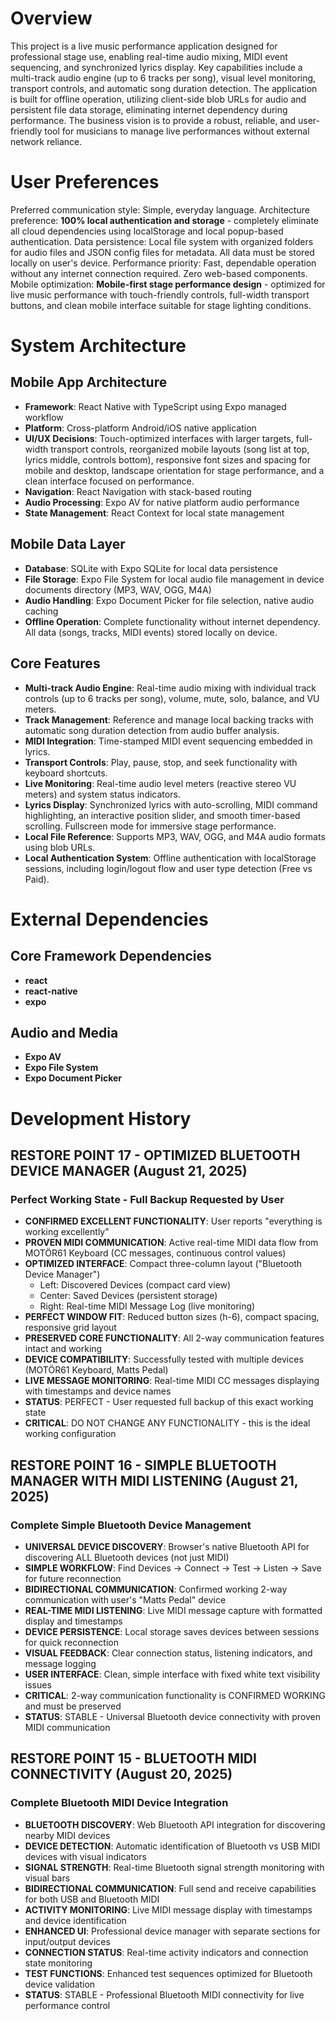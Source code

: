 # Overview
This project is a live music performance application designed for professional stage use, enabling real-time audio mixing, MIDI event sequencing, and synchronized lyrics display. Key capabilities include a multi-track audio engine (up to 6 tracks per song), visual level monitoring, transport controls, and automatic song duration detection. The application is built for offline operation, utilizing client-side blob URLs for audio and persistent file data storage, eliminating internet dependency during performance. The business vision is to provide a robust, reliable, and user-friendly tool for musicians to manage live performances without external network reliance.

# User Preferences
Preferred communication style: Simple, everyday language.
Architecture preference: **100% local authentication and storage** - completely eliminate all cloud dependencies using localStorage and local popup-based authentication.
Data persistence: Local file system with organized folders for audio files and JSON config files for metadata. All data must be stored locally on user's device.
Performance priority: Fast, dependable operation without any internet connection required. Zero web-based components.
Mobile optimization: **Mobile-first stage performance design** - optimized for live music performance with touch-friendly controls, full-width transport buttons, and clean mobile interface suitable for stage lighting conditions.

# System Architecture

## Mobile App Architecture
- **Framework**: React Native with TypeScript using Expo managed workflow
- **Platform**: Cross-platform Android/iOS native application
- **UI/UX Decisions**: Touch-optimized interfaces with larger targets, full-width transport controls, reorganized mobile layouts (song list at top, lyrics middle, controls bottom), responsive font sizes and spacing for mobile and desktop, landscape orientation for stage performance, and a clean interface focused on performance.
- **Navigation**: React Navigation with stack-based routing
- **Audio Processing**: Expo AV for native platform audio performance
- **State Management**: React Context for local state management

## Mobile Data Layer
- **Database**: SQLite with Expo SQLite for local data persistence
- **File Storage**: Expo File System for local audio file management in device documents directory (MP3, WAV, OGG, M4A)
- **Audio Handling**: Expo Document Picker for file selection, native audio caching
- **Offline Operation**: Complete functionality without internet dependency. All data (songs, tracks, MIDI events) stored locally on device.

## Core Features
- **Multi-track Audio Engine**: Real-time audio mixing with individual track controls (up to 6 tracks per song), volume, mute, solo, balance, and VU meters.
- **Track Management**: Reference and manage local backing tracks with automatic song duration detection from audio buffer analysis.
- **MIDI Integration**: Time-stamped MIDI event sequencing embedded in lyrics.
- **Transport Controls**: Play, pause, stop, and seek functionality with keyboard shortcuts.
- **Live Monitoring**: Real-time audio level meters (reactive stereo VU meters) and system status indicators.
- **Lyrics Display**: Synchronized lyrics with auto-scrolling, MIDI command highlighting, an interactive position slider, and smooth timer-based scrolling. Fullscreen mode for immersive stage performance.
- **Local File Reference**: Supports MP3, WAV, OGG, and M4A audio formats using blob URLs.
- **Local Authentication System**: Offline authentication with localStorage sessions, including login/logout flow and user type detection (Free vs Paid).

# External Dependencies

## Core Framework Dependencies
- **react**
- **react-native**
- **expo**

## Audio and Media
- **Expo AV**
- **Expo File System**
- **Expo Document Picker**

# Development History

## RESTORE POINT 17 - OPTIMIZED BLUETOOTH DEVICE MANAGER (August 21, 2025)
### Perfect Working State - Full Backup Requested by User
- **CONFIRMED EXCELLENT FUNCTIONALITY**: User reports "everything is working excellently"
- **PROVEN MIDI COMMUNICATION**: Active real-time MIDI data flow from MOTÖR61 Keyboard (CC messages, continuous control values)
- **OPTIMIZED INTERFACE**: Compact three-column layout ("Bluetooth Device Manager")
  - Left: Discovered Devices (compact card view)
  - Center: Saved Devices (persistent storage)
  - Right: Real-time MIDI Message Log (live monitoring)
- **PERFECT WINDOW FIT**: Reduced button sizes (h-6), compact spacing, responsive grid layout
- **PRESERVED CORE FUNCTIONALITY**: All 2-way communication features intact and working
- **DEVICE COMPATIBILITY**: Successfully tested with multiple devices (MOTÖR61 Keyboard, Matts Pedal)
- **LIVE MESSAGE MONITORING**: Real-time MIDI CC messages displaying with timestamps and device names
- **STATUS**: PERFECT - User requested full backup of this exact working state
- **CRITICAL**: DO NOT CHANGE ANY FUNCTIONALITY - this is the ideal working configuration

## RESTORE POINT 16 - SIMPLE BLUETOOTH MANAGER WITH MIDI LISTENING (August 21, 2025)
### Complete Simple Bluetooth Device Management
- **UNIVERSAL DEVICE DISCOVERY**: Browser's native Bluetooth API for discovering ALL Bluetooth devices (not just MIDI)
- **SIMPLE WORKFLOW**: Find Devices → Connect → Test → Listen → Save for future reconnection
- **BIDIRECTIONAL COMMUNICATION**: Confirmed working 2-way communication with user's "Matts Pedal" device
- **REAL-TIME MIDI LISTENING**: Live MIDI message capture with formatted display and timestamps
- **DEVICE PERSISTENCE**: Local storage saves devices between sessions for quick reconnection
- **VISUAL FEEDBACK**: Clear connection status, listening indicators, and message logging
- **USER INTERFACE**: Clean, simple interface with fixed white text visibility issues
- **CRITICAL**: 2-way communication functionality is CONFIRMED WORKING and must be preserved
- **STATUS**: STABLE - Universal Bluetooth device connectivity with proven MIDI communication

## RESTORE POINT 15 - BLUETOOTH MIDI CONNECTIVITY (August 20, 2025)
### Complete Bluetooth MIDI Device Integration
- **BLUETOOTH DISCOVERY**: Web Bluetooth API integration for discovering nearby MIDI devices
- **DEVICE DETECTION**: Automatic identification of Bluetooth vs USB MIDI devices with visual indicators
- **SIGNAL STRENGTH**: Real-time Bluetooth signal strength monitoring with visual bars
- **BIDIRECTIONAL COMMUNICATION**: Full send and receive capabilities for both USB and Bluetooth MIDI
- **ACTIVITY MONITORING**: Live MIDI message display with timestamps and device identification
- **ENHANCED UI**: Professional device manager with separate sections for input/output devices
- **CONNECTION STATUS**: Real-time activity indicators and connection state monitoring
- **TEST FUNCTIONS**: Enhanced test sequences optimized for Bluetooth device validation
- **STATUS**: STABLE - Professional Bluetooth MIDI connectivity for live performance control